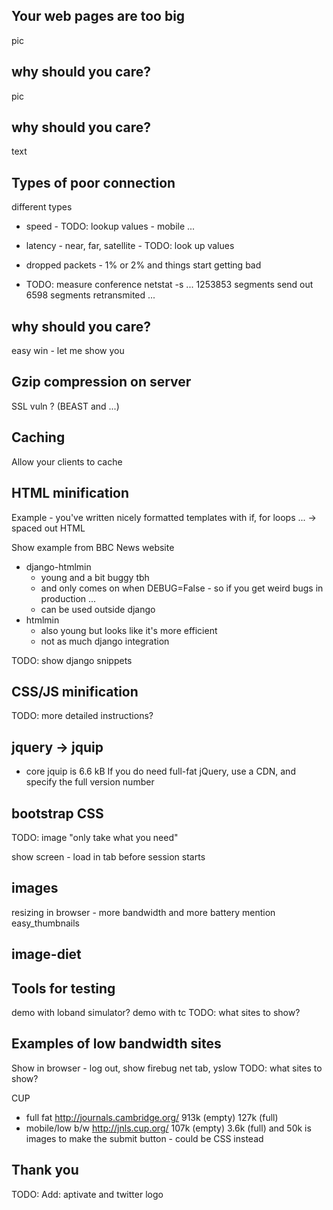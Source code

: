 ## Your web pages are too big

pic

## why should you care?

pic

## why should you care?

text

## Types of poor connection

different types

- speed - TODO: lookup values - mobile ...
- latency - near, far, satellite - TODO: look up values
- dropped packets - 1% or 2% and things start getting bad

- TODO: measure conference
netstat -s
...
1253853 segments send out
6598 segments retransmited
...

## why should you care?

easy win - let me show you

## Gzip compression on server

SSL vuln ? (BEAST and ...)

## Caching

Allow your clients to cache

## HTML minification

Example - you've written nicely formatted templates with if, for loops ...
-> spaced out HTML

Show example from BBC News website

- django-htmlmin
  - young and a bit buggy tbh
  - and only comes on when DEBUG=False - so if you get weird bugs in production ...
  - can be used outside django
- htmlmin
  - also young but looks like it's more efficient
  - not as much django integration

TODO: show django snippets

## CSS/JS minification

TODO: more detailed instructions?

## jquery -> jquip

- core jquip is 6.6 kB
If you do need full-fat jQuery, use a CDN, and specify the full version number

## bootstrap CSS

TODO: image "only take what you need"

show screen - load in tab before session starts

## images

resizing in browser - more bandwidth and more battery
mention easy_thumbnails

## image-diet

## Tools for testing

demo with loband simulator?
demo with tc
TODO: what sites to show?

## Examples of low bandwidth sites

Show in browser - log out, show firebug net tab, yslow
TODO: what sites to show?

CUP

- full fat http://journals.cambridge.org/ 913k (empty) 127k (full)
- mobile/low b/w http://jnls.cup.org/ 107k (empty) 3.6k (full) and 50k is images
  to make the submit button - could be CSS instead

## Thank you

TODO: Add: aptivate and twitter logo

